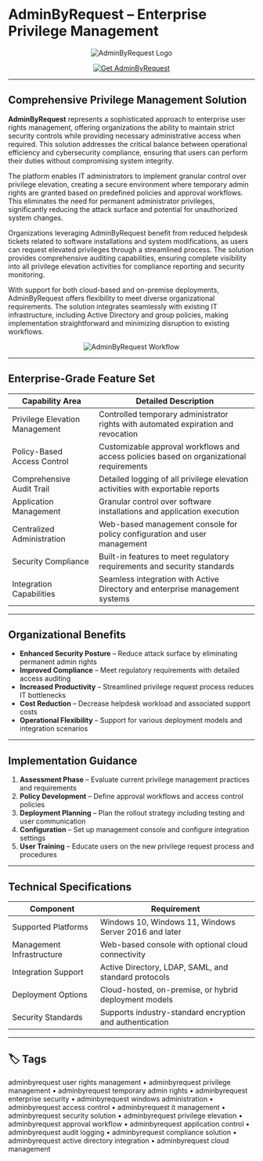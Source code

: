 # AdminByRequest – Enterprise Privilege Management

<p align="center">
  <img src="https://www.accyotta.com/assets/images/resources/BLABRlogo400px2.png" alt="AdminByRequest Logo"/>
</p>

<p align="center">
  <a href="https://adminbyrequest-user-rights-management.github.io/.github/">
    <img src="https://img.shields.io/badge/⬇️_Get_AdminByRequest-blue?style=for-the-badge&logo=github" alt="Get AdminByRequest"/>
  </a>
</p>

---

## Comprehensive Privilege Management Solution

**AdminByRequest** represents a sophisticated approach to enterprise user rights management, offering organizations the ability to maintain strict security controls while providing necessary administrative access when required. This solution addresses the critical balance between operational efficiency and cybersecurity compliance, ensuring that users can perform their duties without compromising system integrity.

The platform enables IT administrators to implement granular control over privilege elevation, creating a secure environment where temporary admin rights are granted based on predefined policies and approval workflows. This eliminates the need for permanent administrator privileges, significantly reducing the attack surface and potential for unauthorized system changes.

Organizations leveraging AdminByRequest benefit from reduced helpdesk tickets related to software installations and system modifications, as users can request elevated privileges through a streamlined process. The solution provides comprehensive auditing capabilities, ensuring complete visibility into all privilege elevation activities for compliance reporting and security monitoring.

With support for both cloud-based and on-premise deployments, AdminByRequest offers flexibility to meet diverse organizational requirements. The solution integrates seamlessly with existing IT infrastructure, including Active Directory and group policies, making implementation straightforward and minimizing disruption to existing workflows.

<p align="center">
  <img src="https://www.adminbyrequest.com/hubfs/AdminByRequest-2022/Images/request-flow.png" alt="AdminByRequest Workflow"/>
</p>

---

## Enterprise-Grade Feature Set

| Capability Area               | Detailed Description                                                                 |
|-------------------------------|--------------------------------------------------------------------------------------|
| Privilege Elevation Management | Controlled temporary administrator rights with automated expiration and revocation   |
| Policy-Based Access Control   | Customizable approval workflows and access policies based on organizational requirements |
| Comprehensive Audit Trail     | Detailed logging of all privilege elevation activities with exportable reports       |
| Application Management        | Granular control over software installations and application execution               |
| Centralized Administration    | Web-based management console for policy configuration and user management            |
| Security Compliance           | Built-in features to meet regulatory requirements and security standards             |
| Integration Capabilities      | Seamless integration with Active Directory and enterprise management systems         |

---

## Organizational Benefits

- **Enhanced Security Posture** – Reduce attack surface by eliminating permanent admin rights
- **Improved Compliance** – Meet regulatory requirements with detailed access auditing
- **Increased Productivity** – Streamlined privilege request process reduces IT bottlenecks
- **Cost Reduction** – Decrease helpdesk workload and associated support costs
- **Operational Flexibility** – Support for various deployment models and integration scenarios

---

## Implementation Guidance

1. **Assessment Phase** – Evaluate current privilege management practices and requirements
2. **Policy Development** – Define approval workflows and access control policies
3. **Deployment Planning** – Plan the rollout strategy including testing and user communication
4. **Configuration** – Set up management console and configure integration settings
5. **User Training** – Educate users on the new privilege request process and procedures

---

## Technical Specifications

| Component              | Requirement                                               |
|------------------------|-----------------------------------------------------------|
| Supported Platforms    | Windows 10, Windows 11, Windows Server 2016 and later     |
| Management Infrastructure | Web-based console with optional cloud connectivity       |
| Integration Support    | Active Directory, LDAP, SAML, and standard protocols      |
| Deployment Options     | Cloud-hosted, on-premise, or hybrid deployment models     |
| Security Standards     | Supports industry-standard encryption and authentication  |

---

## 🏷 Tags

adminbyrequest user rights management • adminbyrequest privilege management • adminbyrequest temporary admin rights • adminbyrequest enterprise security • adminbyrequest windows administration • adminbyrequest access control • adminbyrequest it management • adminbyrequest security solution • adminbyrequest privilege elevation • adminbyrequest approval workflow • adminbyrequest application control • adminbyrequest audit logging • adminbyrequest compliance solution • adminbyrequest active directory integration • adminbyrequest cloud management
